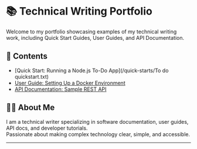 # 📚 Technical Writing Portfolio
Welcome to my portfolio showcasing examples of my technical writing work, including Quick Start Guides, User Guides, and API Documentation.

## 📂 Contents

- [Quick Start: Running a Node.js To-Do App](/quick-starts/To do quickstart.txt)
- [User Guide: Setting Up a Docker Environment](./user-guides/User_Guide_Docker_Setup.md)
- [API Documentation: Sample REST API](./api-documentation/API_Documentation_Sample.md)

## 🧑‍💻 About Me

I am a technical writer specializing in software documentation, user guides, API docs, and developer tutorials.  
Passionate about making complex technology clear, simple, and accessible.

---
